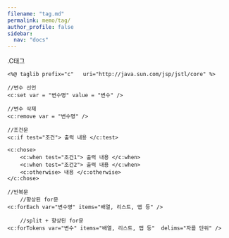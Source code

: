 ```yaml
---
filename: "tag.md"
permalink: memo/tag/
author_profile: false
sidebar:
  nav: "docs"
---
```


.C태그

	<%@ taglib prefix="c"   uri="http://java.sun.com/jsp/jstl/core" %>
	
	//변수 선언	
	<c:set var = "변수명" value = "변수" />
	
	//변수 삭제
	<c:remove var = "변수명" />
	
	//조건문
	<c:if test="조건"> 출력 내용 </c:test>
	
	<c:chose>
		<c:when test="조건1"> 출력 내용 </c:when>
		<c:when test="조건2"> 출력 내용 </c:when>
		<c:otherwise> 내용 </c:otherwise>
	</c:chose>
	
	//반복문
		//향상된 for문
	<c:forEach var="변수명" items="배열, 리스트, 맵 등" />
	
		//split + 향상된 for문
	<c:forTokens var="변수" items="배열, 리스트, 맵 등"  delims="자를 단위" />
